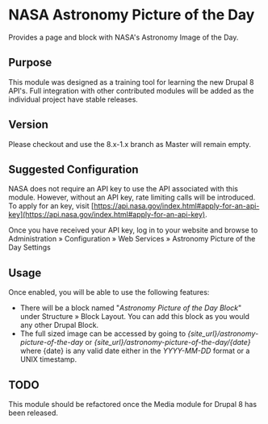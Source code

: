 # NASA Astronomy Picture of the Day

Provides a page and block with NASA's Astronomy Image of the Day.

## Purpose

This module was designed as a training tool for learning the new Drupal 8 API's.
Full integration with other contributed modules will be added as the individual
project have stable releases.

## Version

Please checkout and use the 8.x-1.x branch as Master will remain empty.

## Suggested Configuration

NASA does not require an API key to use the API associated with this module.
However, without an API key, rate limiting calls will be introduced. To apply
for an key, visit [https://api.nasa.gov/index.html#apply-for-an-api-key](https://api.nasa.gov/index.html#apply-for-an-api-key).

Once you have received your API key, log in to your website and browse to 
Administration &raquo; Configuration &raquo; Web Services &raquo; Astronomy Picture of the Day Settings

## Usage

Once enabled, you will be able to use the following features:

* There will be a block named &quot;_Astronomy Picture of the Day Block_&quot; 
under Structure &raquo; Block Layout. You can add this block as you would any 
other Drupal Block.
* The full sized image can be accessed by going to _{site_url}/astronomy-picture-of-the-day_ or 
_{site_url}/astronomy-picture-of-the-day/{date}_ where {date} is any valid date either in the 
_YYYY-MM-DD_ format or a UNIX timestamp.

## TODO

This module should be refactored once the Media module for Drupal 8 has
been released.